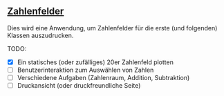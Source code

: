 ## [Zahlenfelder](https://taupan.github.io/ZahlenFelder/)

Dies wird eine Anwendung, um Zahlenfelder für die erste (und folgenden) Klassen auszudrucken.

TODO:
- [x] Ein statisches (oder zufälliges) 20er Zahlenfeld plotten
- [ ] Benutzerinteraktion zum Auswählen von Zahlen
- [ ] Verschiedene Aufgaben (Zahlenraum, Addition, Subtraktion)
- [ ] Druckansicht (oder druckfreundliche Seite)

<script src="index.js">
</script>
